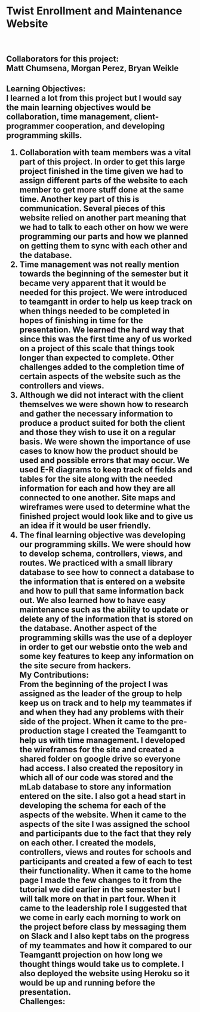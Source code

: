 # Twist Enrollment and Maintenance Website
<br><h2>Collaborators for this project:
<br> Matt Chumsena, Morgan Perez, Bryan Weikle
<br><h2>Learning Objectives:
<br>I learned a lot from this project but I would say the main learning objectives would be collaboration, time management, client-programmer cooperation, and developing programming skills.
<ol>
  <li>Collaboration with team members was a vital part of this project. In order to get this large project finished in the time given we had to assign different parts of the website to each member to get more stuff done at the same time. Another key part of this is communication. Several pieces of this website relied on another part meaning that we had to talk to each other on how we were programming our parts and how we planned on getting them to sync with each other and the database.
  <li>Time management was not really mention towards the beginning of the semester but it became very apparent that it would be needed for this project. We were introduced to teamgantt in order to help us keep track on when things needed to be completed in hopes of finishing in time for the presentation. We learned the hard way that since this was the first time any of us worked on a project of this scale that things took longer than expected to complete. Other challenges added to the completion time of certain aspects of the website such as the controllers and views.
  <li>Although we did not interact with the client themselves we were shown how to research and gather the necessary information to produce a product suited for both the client and those they wish to use it on a regular basis. We were shown the importance of use cases to know how the product should be used and possible errors that may occur. We used E-R diagrams to keep track of fields and tables for the site along with the needed information for each and how they are all connected to one another. Site maps and wireframes were used to determine what the finished project would look like and to give us an idea if it would be user friendly.
  <li>The final learning objective was developing our programming skills. We were should how to develop schema, controllers, views, and routes. We practiced with a small library database to see how to connect a database to the information that is entered on a website and how to pull that same information back out. We also learned how to have easy maintenance such as the ability to update or delete any of the information that is stored on the database. Another aspect of the programming skills was the use of a deployer in order to get our webstie onto the web and some key features to keep any information on the site secure from hackers.
<br>My Contributions:
<br>From the beginning of the project I was assigned as the leader of the group to help keep us on track and to help my teammates if and when they had any problems with their side of the project. When it came to the pre-production stage I created the Teamgantt to help us with time management. I developed the wireframes for the site and created a shared folder on google drive so everyone had access. I also created the repository in which all of our code was stored and the mLab database to store any information entered on the site. I also got a head start in developing the schema for each of the aspects of the website. When it came to the aspects of the site I was assigned the school and participants due to the fact that they rely on each other. I created the models, controllers, views and routes for schools and participants and created a few of each to test their functionality. When it came to the home page I made the few changes to it from the tutorial we did earlier in the semester but I will talk more on that in part four. When it came to the leadership role I suggested that we come in early each morning to work on the project before class by messaging them on Slack and I also kept tabs on the progress of my teammates and how it compared to our Teamgantt projection on how long we thought things would take us to complete. I also deployed the website using Heroku so it would be up and running before the presentation.
<br>Challenges:
